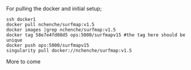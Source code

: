 

For pulling the docker and initial setup;
```
ssh docker1
docker pull nchenche/surfmap:v1.5
docker images |grep nchenche/surfmap:v1.5
docker tag 58e7e4fd08d5 ops:5000/surfmapv15 #the tag here should be unique
docker push ops:5000/surfmapv15
singularity pull docker://nchenche/surfmap:v1.5
```

More to come
